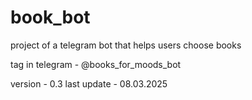 # book_bot
project of a telegram bot that helps users choose books

tag in telegram - @books_for_moods_bot

version - 0.3
last update - 08.03.2025
